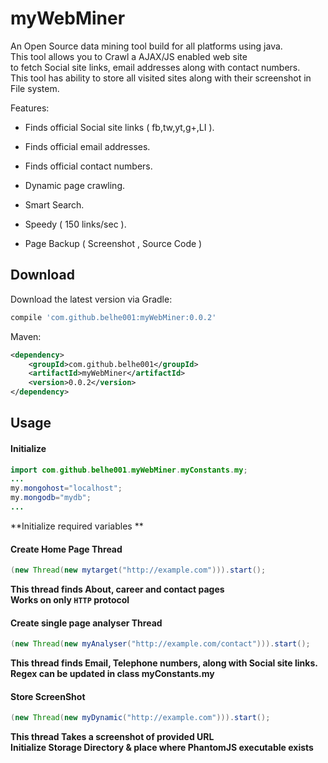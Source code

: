 # myWebMiner
An Open Source data mining tool build for all platforms using java.  
This tool allows you to Crawl a AJAX/JS enabled web site  
to fetch Social site links, email addresses along with contact numbers.  
This tool has ability to store all visited sites along with their screenshot in File system.  

Features:

- Finds official Social site links ( fb,tw,yt,g+,LI ).

- Finds official email addresses.

- Finds official contact numbers.

- Dynamic page crawling.

- Smart Search.

- Speedy ( 150 links/sec ).

- Page Backup ( Screenshot , Source Code )

Download
-------
Download the latest version via Gradle:
```groovy
compile 'com.github.belhe001:myWebMiner:0.0.2'
```
Maven:
```xml
<dependency>
	<groupId>com.github.belhe001</groupId>
	<artifactId>myWebMiner</artifactId>
	<version>0.0.2</version>
</dependency>
```


Usage
-------
#### Initialize 
```java
import com.github.belhe001.myWebMiner.myConstants.my;
...
my.mongohost="localhost";
my.mongodb="mydb";
...
```
**Initialize required variables **
#### Create Home Page Thread 
```java
(new Thread(new mytarget("http://example.com"))).start();
```
**This thread finds About, career and contact pages**  
**Works on only `HTTP` protocol**
#### Create single page analyser Thread
```java
(new Thread(new myAnalyser("http://example.com/contact"))).start();
```
**This thread finds Email, Telephone numbers, along with Social site links.**  
**Regex can be updated in class myConstants.my**
#### Store ScreenShot
```java
(new Thread(new myDynamic("http://example.com"))).start();
```
**This thread Takes a screenshot of provided URL**  
**Initialize Storage Directory & place where PhantomJS executable exists**
